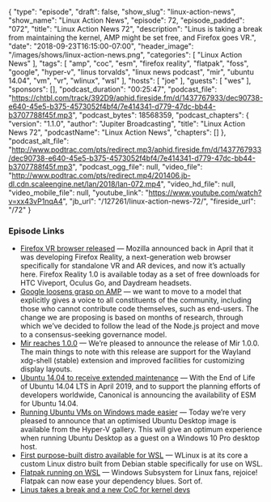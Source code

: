 {
  "type": "episode",
  "draft": false,
  "show_slug": "linux-action-news",
  "show_name": "Linux Action News",
  "episode": 72,
  "episode_padded": "072",
  "title": "Linux Action News 72",
  "description": "Linus is taking a break from maintaining the kernel, AMP might be set free, and Firefox goes VR.",
  "date": "2018-09-23T16:15:00-07:00",
  "header_image": "/images/shows/linux-action-news.png",
  "categories": [
    "Linux Action News"
  ],
  "tags": [
    "amp",
    "coc",
    "esm",
    "firefox reality",
    "flatpak",
    "foss",
    "google",
    "hyper-v",
    "linus torvalds",
    "linux news podcast",
    "mir",
    "ubuntu 14.04",
    "vm",
    "vr",
    "wlinux",
    "wsl"
  ],
  "hosts": [
    "joe"
  ],
  "guests": [
    "wes"
  ],
  "sponsors": [],
  "podcast_duration": "00:25:47",
  "podcast_file": "https://chtbl.com/track/392D9/aphid.fireside.fm/d/1437767933/dec90738-e640-45e5-b375-4573052f4bf4/7e414341-d779-47dc-bb44-b3707788f45f.mp3",
  "podcast_bytes": 18568359,
  "podcast_chapters": {
    "version": "1.1.0",
    "author": "Jupiter Broadcasting",
    "title": "Linux Action News 72",
    "podcastName": "Linux Action News",
    "chapters": []
  },
  "podcast_alt_file": "http://www.podtrac.com/pts/redirect.mp3/aphid.fireside.fm/d/1437767933/dec90738-e640-45e5-b375-4573052f4bf4/7e414341-d779-47dc-bb44-b3707788f45f.mp3",
  "podcast_ogg_file": null,
  "video_file": "http://www.podtrac.com/pts/redirect.mp4/201406.jb-dl.cdn.scaleengine.net/lan/2018/lan-072.mp4",
  "video_hd_file": null,
  "video_mobile_file": null,
  "youtube_link": "https://www.youtube.com/watch?v=xx43vP1nqA4",
  "jb_url": "/127261/linux-action-news-72/",
  "fireside_url": "/72"
}


### Episode Links

  * [Firefox VR browser released](https://venturebeat.com/2018/09/18/firefox-reality-browser-arrives-for-htc-viveport-oculus-go-and-daydream/ "Firefox VR browser released") — Mozilla announced back in April that it was developing Firefox Reality, a next-generation web browser specifically for standalone VR and AR devices, and now it’s actually here. Firefox Reality 1.0 is available today as a set of free downloads for HTC Viveport, Oculus Go, and Daydream headsets.
  * [Google loosens grasp on AMP](https://amphtml.wordpress.com/2018/09/18/governance/ "Google loosens grasp on AMP") — we want to move to a model that explicitly gives a voice to all constituents of the community, including those who cannot contribute code themselves, such as end-users. The change we are proposing is based on months of research, through which we’ve decided to follow the lead of the Node.js project and move to a consensus-seeking governance model.
  * [Mir reaches 1.0.0](https://community.ubuntu.com/t/mir-1-0-0-release/8079 "Mir reaches 1.0.0") — We’re pleased to announce the release of Mir 1.0.0. The main things to note with this release are support for the Wayland xdg-shell (stable) extension and improved facilities for customizing display layouts.
  * [Ubuntu 14.04 to receive extended maintenance](https://blog.ubuntu.com/2018/09/19/extended-security-maintenance-ubuntu-14-04-trusty-tahr "Ubuntu 14.04 to receive extended maintenance") — With the End of Life of Ubuntu 14.04 LTS in April 2019, and to support the planning efforts of developers worldwide, Canonical is announcing the availability of ESM for Ubuntu 14.04.
  * [Running Ubuntu VMs on Windows made easier](https://blog.ubuntu.com/2018/09/17/optimised-ubuntu-desktop-images-available-in-microsoft-hyper-v-gallery "Running Ubuntu VMs on Windows made easier") — Today we’re very pleased to announce that an optimised Ubuntu Desktop image is available from the Hyper-V gallery. This will give an optimum experience when running Ubuntu Desktop as a guest on a Windows 10 Pro desktop host.
  * [First purpose-built distro available for WSL](https://www.microsoft.com/en-us/p/wlinux/9nv1gv1pxz6p#activetab=pivot:overviewtab "First purpose-built distro available for WSL") — WLinux is at its core a custom Linux distro built from Debian stable specifically for use on WSL.
  * [Flatpak running on WSL](https://www.theregister.co.uk/2018/09/17/flatpak_windows_wsl/ "Flatpak running on WSL") — Windows Subsystem for Linux fans, rejoice! Flatpak can now ease your dependency blues. Sort of.
  * [Linus takes a break and a new CoC for kernel devs](https://www.theverge.com/platform/amp/2018/9/21/17883442/linux-founder-linus-torvalds-apology-code-of-conduct-change-enforcement "Linus takes a break and a new CoC for kernel devs")


